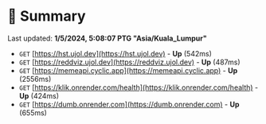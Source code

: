 # 📖 Summary
Last updated: **1/5/2024, 5:08:07 PTG "Asia/Kuala_Lumpur"**

- `GET` [https://hst.ujol.dev](https://hst.ujol.dev) - **Up** (542ms)
- `GET` [https://reddviz.ujol.dev](https://reddviz.ujol.dev) - **Up** (487ms)
- `GET` [https://memeapi.cyclic.app](https://memeapi.cyclic.app) - **Up** (2556ms)
- `GET` [https://klik.onrender.com/health](https://klik.onrender.com/health) - **Up** (424ms)
- `GET` [https://dumb.onrender.com](https://dumb.onrender.com) - **Up** (655ms)
